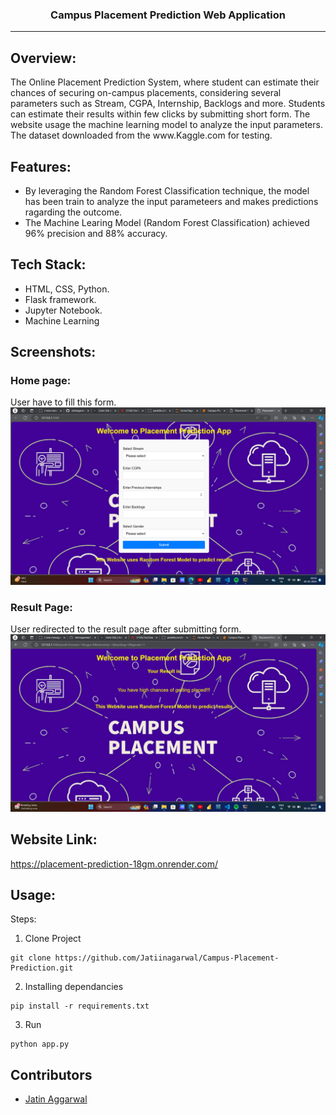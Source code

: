 <h3 align="center">Campus Placement Prediction Web Application</h3>

---
## Overview:
<p>The Online Placement Prediction System, where student can estimate their chances of securing on-campus placements, considering several parameters such as Stream, CGPA, Internship, Backlogs and more. Students can estimate their results within few clicks by submitting short form. The website usage the machine learning model to analyze the input parameters. The dataset downloaded from the www.Kaggle.com for testing.
</p>

## Features:
- By leveraging the Random Forest Classification technique, the model has been train to analyze the input parameteers and makes predictions ragarding the outcome.
- The Machine Learing Model (Random Forest Classification) achieved 96% precision and 88% accuracy.

## Tech Stack:
- HTML, CSS, Python.
- Flask framework.
- Jupyter Notebook.
- Machine Learning

## Screenshots:
### Home page:
User have to fill this form.
![Screenshot (99)](https://github.com/Jatiinagarwal/Campus-Placement-Prediction/blob/main/scrennshots/Screenshot1.png)

### Result Page:
User redirected to the result page after submitting form.
![Screenshot (101)](https://github.com/Jatiinagarwal/Campus-Placement-Prediction/blob/main/scrennshots/Screenshot2.png)



## Website Link:

https://placement-prediction-18gm.onrender.com/


## Usage:
Steps:
1. Clone Project
```
git clone https://github.com/Jatiinagarwal/Campus-Placement-Prediction.git
```
2. Installing dependancies
```
pip install -r requirements.txt
```
3. Run
```
python app.py
```
## Contributors
- <a href="https://github.com/Jatiinagarwal">Jatin Aggarwal</a>

